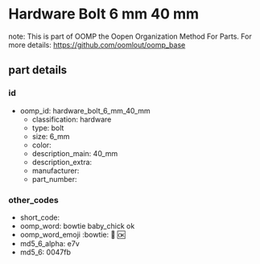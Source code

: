 # Hardware Bolt 6 mm 40 mm  

note: This is part of OOMP the Oopen Organization Method For Parts. For more details: https://github.com/oomlout/oomp_base

##  part details





### id
* oomp_id: hardware_bolt_6_mm_40_mm
  * classification: hardware
  * type: bolt
  * size: 6_mm
  * color: 
  * description_main: 40_mm
  * description_extra: 
  * manufacturer: 
  * part_number: 

### other_codes
* short_code: 
* oomp_word: bowtie baby_chick ok
* oomp_word_emoji :bowtie: :baby_chick: :ok:
* md5_6_alpha: e7v
* md5_6: 0047fb